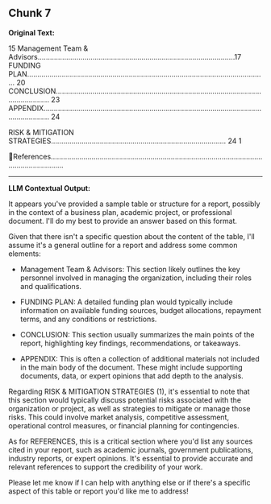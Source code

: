 ## Chunk 7

**Original Text:**

15
Management Team & Advisors.................................................................................................17
FUNDING PLAN...................................................................................................................... 20
CONCLUSION......................................................................................................................... 23
APPENDIX............................................................................................................................... 24

RISK & MITIGATION STRATEGIES...................................................................................... 24
1

References...................................................................................................................................

---

**LLM Contextual Output:**

It appears you've provided a sample table or structure for a report, possibly in the context of a business plan, academic project, or professional document. I'll do my best to provide an answer based on this format.

Given that there isn't a specific question about the content of the table, I'll assume it's a general outline for a report and address some common elements:

- Management Team & Advisors: This section likely outlines the key personnel involved in managing the organization, including their roles and qualifications.
  
- FUNDING PLAN: A detailed funding plan would typically include information on available funding sources, budget allocations, repayment terms, and any conditions or restrictions.

- CONCLUSION: This section usually summarizes the main points of the report, highlighting key findings, recommendations, or takeaways.

- APPENDIX: This is often a collection of additional materials not included in the main body of the document. These might include supporting documents, data, or expert opinions that add depth to the analysis.

Regarding RISK & MITIGATION STRATEGIES (1), it's essential to note that this section would typically discuss potential risks associated with the organization or project, as well as strategies to mitigate or manage those risks. This could involve market analysis, competitive assessment, operational control measures, or financial planning for contingencies.

As for REFERENCES, this is a critical section where you'd list any sources cited in your report, such as academic journals, government publications, industry reports, or expert opinions. It's essential to provide accurate and relevant references to support the credibility of your work.

Please let me know if I can help with anything else or if there's a specific aspect of this table or report you'd like me to address!
